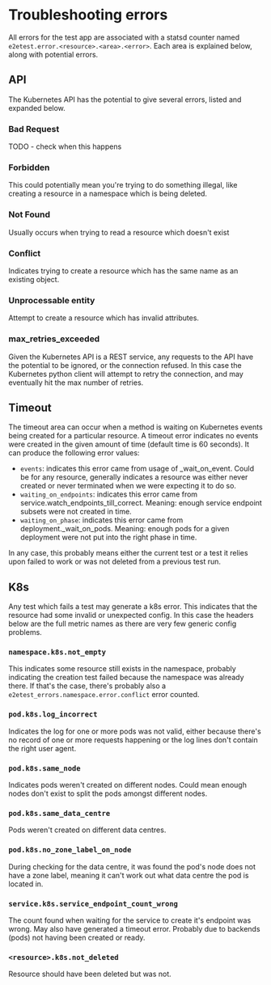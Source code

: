 # Troubleshooting errors
All errors for the test app are associated with a statsd counter named `e2etest.error.<resource>.<area>.<error>`. Each area is explained below, along with potential errors.
## API
The Kubernetes API has the potential to give several errors, listed and expanded below. 

### Bad Request
TODO - check when this happens
### Forbidden
This could potentially mean you're trying to do something illegal, like creating a resource in a namespace which is being deleted. 

### Not Found
Usually occurs when trying to read a resource which doesn't exist

### Conflict
Indicates trying to create a resource which has the same name as an existing object.

### Unprocessable entity
Attempt to create a resource which has invalid attributes.

### max_retries_exceeded
Given the Kubernetes API is a REST service, any requests to the API have the potential to be ignored, or the connection refused. In this case the Kubernetes python client will attempt to retry the connection, and may eventually hit the max number of retries.

## Timeout
The timeout area can occur when a method is waiting on Kubernetes events being created for a particular resource.
A timeout error indicates no events were created in the given amount of time (default time is 60 seconds). It can produce the following error values:
- `events`: indicates this error came from usage of _wait_on_event. Could be for any resource, generally indicates a resource was either never created or never terminated when we were expecting it to do so.
- `waiting_on_endpoints`: indicates this error came from service.watch_endpoints_till_correct. Meaning: enough service endpoint subsets were not created in time.
- `waiting_on_phase`: indicates this error came from deployment._wait_on_pods. Meaning: enough pods for a given deployment were not put into the right phase in time.

In any case, this probably means either the current test or a test it relies upon failed to work or was not deleted from a previous test run.

## K8s
Any test which fails a test may generate a k8s error. This indicates that the resource had some invalid or unexpected config. In this case the headers below are the full metric names as there are very few generic config problems.
### `namespace.k8s.not_empty`
This indicates some resource still exists in the namespace, probably indicating the creation test failed because the namespace was already there. If that's the case, there's probably also a `e2etest_errors.namespace.error.conflict` error counted.

### `pod.k8s.log_incorrect`
Indicates the log for one or more pods was not valid, either because there's no record of one or more requests happening or the log lines don't contain the right user agent.

### `pod.k8s.same_node`
Indicates pods weren't created on different nodes. Could mean enough nodes don't exist to split the pods amongst different nodes.

### `pod.k8s.same_data_centre`
Pods weren't created on different data centres. 

### `pod.k8s.no_zone_label_on_node`
During checking for the data centre, it was found the pod's node does not have a zone label, meaning it can't work out what data centre the pod is located in.

### `service.k8s.service_endpoint_count_wrong`
The count found when waiting for the service to create it's endpoint was wrong. May also have generated a timeout error. Probably due to backends (pods) not having been created or ready.

### `<resource>.k8s.not_deleted`
Resource should have been deleted but was not.
